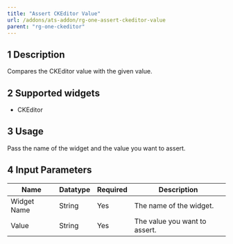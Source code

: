 ```yaml
---
title: "Assert CKEditor Value"
url: /addons/ats-addon/rg-one-assert-ckeditor-value
parent: "rg-one-ckeditor"
---
```


## 1 Description

Compares the CKEditor value with the given value.

## 2 Supported widgets

* CKEditor

## 3 Usage

Pass the name of the widget and the value you want to assert.

## 4 Input Parameters

Name | Datatype | Required | Description
---- | -------- | ------- |---------------
Widget Name | String | Yes | The name of the widget.
Value | String | Yes | The value you want to assert.
